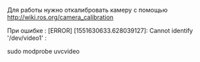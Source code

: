  Для работы нужно откалибровать камеру с помощью http://wiki.ros.org/camera_calibration
 
 При ошибке : [ERROR] [1551630633.628039127]: Cannot identify '/dev/video1' :
 
 sudo modprobe uvcvideo
 
 


